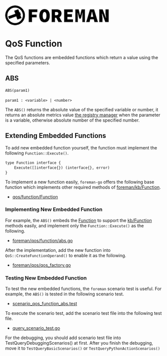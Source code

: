 ![logo](./img/icon.png)

# QoS Function

The QoS functions are embedded functions which return a value using the specified parameters. 


## ABS

```
ABS(param1)

param1 : <variable> | <number>
```

The `ABS()` returns the absolute value of the specified variable or number, it returns an absolute metrics value [the registry manager](./data_model.md) when the parameter is a variable, otherwise absolute number of the specified number.

## Extending Embedded Functions

To add new embedded function yourself, the function must implement the following `Function::Execute()`.

```
type Function interface {
    Execute([]interface{}) (interface{}, error)
}
```

To implement a new function easily, `foreman-go` offers the following base function which implements other required methods of [foreman/kb/Function](https://github.com/cybergarage/foreman-go/blob/master/foreman/kb/function.go).

- [qos/function/Function](https://github.com/cybergarage/foreman-go/blob/master/foreman/qos/function/function.go)

### Implementing New Embedded Function

For example, the `ABS()` embeds the [Function](https://github.com/cybergarage/foreman-go/blob/master/foreman/qos/function/function.go) to support the [kb/Function](https://github.com/cybergarage/foreman-go/blob/master/foreman/kb/function.go) methods easily, and implement only the `Function::Execute()` as the following.

- [foreman/qos/function/abs.go](https://github.com/cybergarage/foreman-go/blob/master/foreman/qos/function/abs.go)

After the implementation, add the new function into `QoS::CreateFunctionOperand()` to enable it as the following.

- [foreman/qos/qos_factory.go](https://github.com/cybergarage/foreman-go/blob/master/foreman/qos/qos_factory.go)

### Testing New Embedded Function

To test the new embedded functions, the `foreman` scenario test is useful. For example, the `ABS()` is tested in the following scenario test.

- [scenario_qos_function_abs.test](https://github.com/cybergarage/foreman-go/blob/master/test/scenarios/scenario_qos_function_abs.test)

To execute the scenario test, add the scenario test file into the following test file.

- [query_scenario_test.go](https://github.com/cybergarage/foreman-go/blob/master/foreman/query_scenario_test.go)

For the debugging, you should add scenario test file into TestQueryDebuggingScenarios() at first. After you finish the debugging, move it to `TestQueryBasicScenarios()` or `TestQueryPythonActionScenarios()` 
